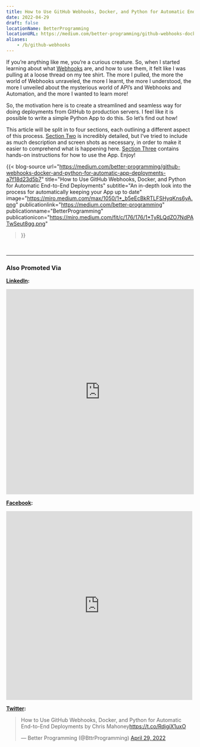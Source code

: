 ```yaml
---
title: How to Use GitHub Webhooks, Docker, and Python for Automatic End-to-End Deployments
date: 2022-04-29
draft: false
locationName: BetterProgramming
locationURL: https://medium.com/better-programming/github-webhooks-docker-and-python-for-automatic-app-deployments-a7f18d23d5b7
aliases:
    - /b/github-webhooks
---
```


If you’re anything like me, you’re a curious creature. So, when I started learning about what [Webhooks](https://en.wikipedia.org/wiki/Webhook) are, and how to use them, it felt like I was pulling at a loose thread on my tee shirt. The more I pulled, the more the world of Webhooks unraveled, the more I learnt, the more I understood, the more I unveiled about the mysterious world of API’s and Webhooks and Automation, and the more I wanted to learn more!

So, the motivation here is to create a streamlined and seamless way for doing deployments from GitHub to production servers. I feel like it is possible to write a simple Python App to do this. So let’s find out how!

This article will be split in to four sections, each outlining a different aspect of this process. [Section Two](https://medium.com/better-programming/github-webhooks-docker-and-python-for-automatic-app-deployments-a7f18d23d5b7#a099) is incredibly detailed, but I’ve tried to include as much description and screen shots as necessary, in order to make it easier to comprehend what is happening here. [Section Three](https://medium.com/better-programming/github-webhooks-docker-and-python-for-automatic-app-deployments-a7f18d23d5b7#2088) contains hands-on instructions for how to use the App. Enjoy!

<!--more-->

{{< blog-source
    url="https://medium.com/better-programming/github-webhooks-docker-and-python-for-automatic-app-deployments-a7f18d23d5b7"
    title="How to Use GitHub Webhooks, Docker, and Python for Automatic End-to-End Deployments"
    subtitle="An in-depth look into the process for automatically keeping your App up to date"
    image="https://miro.medium.com/max/1050/1*_b5eEcBkRTLFSHyqKns6yA.png"
    publicationlink="https://medium.com/better-programming"
    publicationname="BetterProgramming"
    publicationicon="https://miro.medium.com/fit/c/176/176/1*TyRLQdZO7NdPATwSeut8gg.png"
>}}

<br>
<hr>

### Also Promoted Via

**[LinkedIn](https://www.linkedin.com/posts/better-programming_how-to-use-github-webhooks-docker-and-python-activity-6925825197526687744-xQsQ?utm_source=linkedin_share&utm_medium=member_desktop_web):**

<iframe src="https://www.linkedin.com/embed/feed/update/urn:li:share:6925825196671045632" height="550" width="504" frameborder="0" allowfullscreen="" title="Embedded post"></iframe>

**[Facebook](https://www.facebook.com/betterprogramming/posts/431547898776171):**

<iframe src="https://www.facebook.com/plugins/post.php?href=https%3A%2F%2Fwww.facebook.com%2Fbetterprogramming%2Fposts%2F431547898776171&show_text=true&width=500" width="500" height="506" style="border:none;overflow:hidden" scrolling="no" frameborder="0" allowfullscreen="true" allow="autoplay; clipboard-write; encrypted-media; picture-in-picture; web-share"></iframe>

**[Twitter](https://twitter.com/BttrProgramming/status/1520059959341457408):**

<blockquote class="twitter-tweet"><p lang="en" dir="ltr">How to Use GitHub Webhooks, Docker, and Python for Automatic End-to-End Deployments by Chris Mahoney<a href="https://t.co/RdjgiX1uxO">https://t.co/RdjgiX1uxO</a></p>&mdash; Better Programming (@BttrProgramming) <a href="https://twitter.com/BttrProgramming/status/1520059959341457408?ref_src=twsrc%5Etfw">April 29, 2022</a></blockquote> <script async src="https://platform.twitter.com/widgets.js" charset="utf-8"></script>
